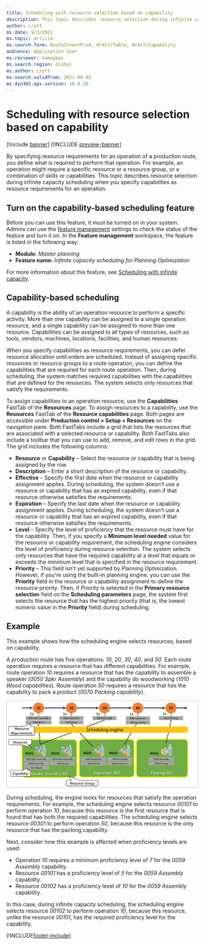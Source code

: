 ```yaml
---
title: Scheduling with resource selection based on capability
description: This topic describes resource selection during infinite capacity scheduling when you specify capabilities as resource requirements for an operation.
author: crytt
ms.date: 9/3/2021
ms.topic: article
ms.search.form: RouteInventProd, WrkCtrTable, WrkCtrCapability
audience: Application User
ms.reviewer: kamaybac
ms.search.region: Global
ms.author: crytt
ms.search.validFrom: 2021-09-03
ms.dyn365.ops.version: 10.0.20
---
```


# Scheduling with resource selection based on capability

[!include [banner](../../includes/banner.md)]
[!INCLUDE [preview-banner](../../includes/preview-banner.md)]

By specifying resource requirements for an operation of a production route, you define what is required to perform that operation. For example, an operation might require a specific resource or a resource group, or a combination of skills or capabilities. This topic describes resource selection during infinite capacity scheduling when you specify capabilities as resource requirements for an operation.

## Turn on the capability-based scheduling feature

Before you can use this feature, it must be turned on in your system. Admins can use the [feature management](../../fin-ops-core/fin-ops/get-started/feature-management/feature-management-overview.md) settings to check the status of the feature and turn it on. In the **Feature management** workspace, the feature is listed in the following way:

- **Module:** *Master planning*
- **Feature name:** *Infinite capacity scheduling for Planning Optimization*

For more information about this feature, see [Scheduling with infinite capacity](infinite-capacity-planning.md).

## Capability-based scheduling

A capability is the ability of an operation resource to perform a specific activity. More than one capability can be assigned to a single operation resource, and a single capability can be assigned to more than one resource. Capabilities can be assigned to all types of resources, such as tools, vendors, machines, locations, facilities, and human resources.

When you specify capabilities as resource requirements, you can defer resource allocation until orders are scheduled. Instead of assigning specific resources or resource groups to a route operation, you can define the capabilities that are required for each route operation. Then, during scheduling, the system matches required capabilities with the capabilities that are defined for the resources. The system selects only resources that satisfy the requirements.

To assign capabilities to an operation resource, use the **Capabilities** FastTab of the **Resources** page. To assign resources to a capability, use the **Resources** FastTab of the **Resource capabilities** page. Both pages are accessible under **Production control \> Setup \> Resources** on the navigation pane. Both FastTabs include a grid that lists the resources that are associated with a selected resource or capability. Both FastTabs also include a toolbar that you can use to add, remove, and edit rows in the grid. The grid includes the following columns:

- **Resource** or **Capability** – Select the resource or capability that is being assigned by the row.
- **Description** – Enter a short description of the resource or capability.
- **Effective** – Specify the first date when the resource or capability assignment applies. During scheduling, the system doesn't use a resource or capability that has an expired capability, even if that resource otherwise satisfies the requirements.
- **Expiration** – Specify the last date when the resource or capability assignment applies. During scheduling, the system doesn't use a resource or capability that has an expired capability, even if that resource otherwise satisfies the requirements.
- **Level** – Specify the level of proficiency that the resource must have for the capability. Then, if you specify a **Minimum level needed** value for the resource or capability requirement, the scheduling engine considers the level of proficiency during resource selection. The system selects only resources that have the required capability at a level that equals or exceeds the minimum level that is specified in the resource requirement.
- **Priority** – This field isn't yet supported by Planning Optimization. However, if you're using the built-in planning engine, you can use the **Priority** field in the resource or capability assignment to define the resource priority. Then, if *Priority* is selected in the **Primary resource selection** field on the **Scheduling parameters** page, the system first selects the resource that has the highest priority (that is, the lowest numeric value in the **Priority** field) during scheduling.

## Example

This example shows how the scheduling engine selects resources, based on capability.

A production route has five operations: *10*, *20*, *30*, *40*, and *50*. Each route operation requires a resource that has different capabilities. For example, route operation *10* requires a resource that has the capability to assemble a speaker (*0050 Spkr Assembly*) and the capability do woodworking (*1010 Wood capabilities*). Route operation *50* requires a resource that has the capability to pack a product (*0070 Packing capability*).

![Capability used for scheduling.](media/capability-based-scheduling.png "Capability used for scheduling.")

During scheduling, the engine looks for resources that satisfy the operation requirements. For example, the scheduling engine selects resource *00101* to perform operation *10*, because this resource is the first resource that is found that has both the required capabilities. The scheduling engine selects resource *00301* to perform operation *50*, because this resource is the only resource that has the packing capability.

Next, consider how this example is affected when proficiency levels are used:

- Operation *10* requires a minimum proficiency level of *7* for the *0059 Assembly* capability.
- Resource *00101* has a proficiency level of *5* for the *0059 Assembly* capability.
- Resource *00102* has a proficiency level of *10* for the *0059 Assembly* capability.

In this case, during infinite capacity scheduling, the scheduling engine selects resource *00102* to perform operation *10*, because this resource, unlike the resource *00101*, has the required proficiency level for the capability.

[!INCLUDE[footer-include](../../../includes/footer-banner.md)]
